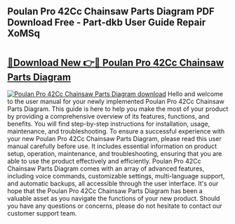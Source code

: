 ## Poulan Pro 42Cc Chainsaw Parts Diagram PDF Download Free - Part-dkb User Guide Repair XoMSq

# <h2><a href="http://dfj53yz.blite.top/?on=Poulan+Pro+42Cc+Chainsaw+Parts+Diagram">🔗Download New 👉🔴 Poulan Pro 42Cc Chainsaw Parts Diagram</a></h2>

[![Poulan Pro 42Cc Chainsaw Parts Diagram download](https://i.imgur.com/lujVjoI.png)](http://dfj53yz.blite.top/?on=Poulan+Pro+42Cc+Chainsaw+Parts+Diagram)
Hello and welcome to the user manual for your newly implemented Poulan Pro 42Cc Chainsaw Parts Diagram. This guide is here to help you make the most of your product by providing a comprehensive overview of its features, functions, and benefits. You will find step-by-step instructions for installation, usage, maintenance, and troubleshooting. To ensure a successful experience with your new Poulan Pro 42Cc Chainsaw Parts Diagram, please read this user manual carefully before use. It includes essential information on product setup, operation, maintenance, and troubleshooting, ensuring that you are able to use the product effectively and efficiently. Poulan Pro 42Cc Chainsaw Parts Diagram comes with an array of advanced features, including voice commands, customizable settings, multi-language support, and automatic backups, all accessible through the user interface. It's our hope that the Poulan Pro 42Cc Chainsaw Parts Diagram has been a valuable asset as you navigate the functions of your new product. Should you have any questions or concerns, please do not hesitate to contact our customer support team.
